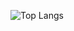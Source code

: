 ![Top Langs](https://github-readme-stats.vercel.app/api/top-langs/?username=ning-2021&langs_count=10&layout=pie)




